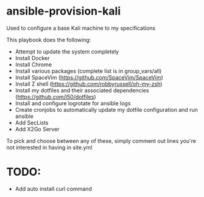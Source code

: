 # ansible-provision-kali
Used to configure a base Kali machine to my specifications

This playbook does the following:
- Attempt to update the system completely
- Install Docker
- Install Chrome
- Install various packages (complete list is in group_vars/all)
- Install SpaceVim (https://github.com/SpaceVim/SpaceVim)
- Install Z shell (https://github.com/robbyrussell/oh-my-zsh)
- Install my dotfiles and their associated dependencies (https://github.com/l50/dotfiles)
- Install and configure logrotate for ansible logs
- Create cronjobs to automatically update my dotfile configuration and run ansible
- Add SecLists
- Add X2Go Server

To pick and choose between any of these, simply comment out lines you're not interested in having in site.yml

# TODO:
- Add auto install curl command
